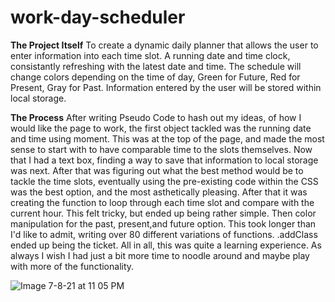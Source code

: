 # work-day-scheduler
**The Project Itself**
To create a dynamic daily planner that allows the user to enter information into each time slot.  A running date and time clock, consistantly refreshing with the latest date and time.  The schedule will change colors depending on the time of day, Green for Future, Red for Present, Gray for Past. Information entered by the user will be stored within local storage.

**The Process**
After writing Pseudo Code to hash out my ideas, of how I would like the page to work, 
the first object tackled was the running date and time using moment.  This was at the top of the page, and made the most sense to start with to have comparable time to the slots themselves. Now that I had a text box, finding a way to save that information to local storage was next.  After that was figuring out what the best method would be to tackle the time slots, eventually using the pre-existing code within the CSS was the best option, and the most asthetically pleasing.  After that it was creating the function to loop through each time slot and compare with the current hour.  This felt tricky, but ended up being rather simple. Then color manipulation for the past, present,and future option. This took longer than I'd like to admit, writing over 80 different variations of functions. .addClass ended up being the ticket. 
All in all, this was quite a learning experience.  As always I wish I had just a bit more time to noodle around and maybe play with more of the functionality. 

![Image 7-8-21 at 11 05 PM](https://user-images.githubusercontent.com/84750356/125017425-1e40ee80-e041-11eb-8fd6-70139dd6ff50.jpg)
